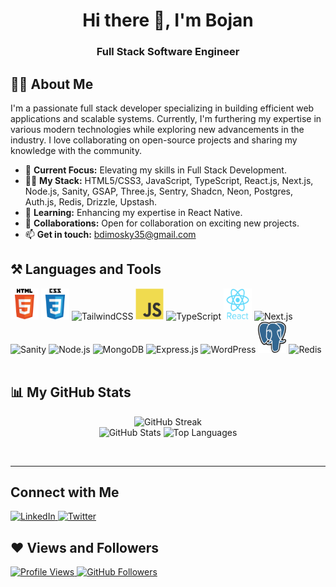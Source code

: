 <h1 align="center">Hi there 👋, I'm Bojan</h1>
<h3 align="center">Full Stack Software Engineer</h3>

## 🙋‍♂️ About Me
I'm a passionate full stack developer specializing in building efficient web applications and scalable systems. Currently, I'm furthering my expertise in various modern technologies while exploring new advancements in the industry. I love collaborating on open-source projects and sharing my knowledge with the community.

- 🔭 **Current Focus:** Elevating my skills in Full Stack Development.
- 👨‍💻 **My Stack:** HTML5/CSS3, JavaScript, TypeScript, React.js, Next.js, Node.js, Sanity, GSAP, Three.js, Sentry, Shadcn, Neon, Postgres, Auth.js, Redis, Drizzle, Upstash.
- 🌱 **Learning:** Enhancing my expertise in React Native.
- 👯 **Collaborations:** Open for collaboration on exciting new projects.
- 📫 **Get in touch:** bdimosky35@gmail.com

## ⚒ Languages and Tools
<div>
  <img src="https://raw.githubusercontent.com/devicons/devicon/master/icons/html5/html5-original-wordmark.svg" alt="HTML5" width="45" height="50"/> 
  <img src="https://raw.githubusercontent.com/devicons/devicon/master/icons/css3/css3-original-wordmark.svg" alt="CSS3" width="45" height="50"/>
  <img src="https://www.vectorlogo.zone/logos/tailwindcss/tailwindcss-icon.svg" alt="TailwindCSS" width="45" height="50"/> 
  <img src="https://raw.githubusercontent.com/devicons/devicon/master/icons/javascript/javascript-original.svg" alt="JavaScript" width="45" height="50"/> 
  <img src="https://profilinator.rishav.dev/skills-assets/typescript-original.svg" alt="TypeScript" width="45" height="50" />
  <img src="https://raw.githubusercontent.com/devicons/devicon/master/icons/react/react-original-wordmark.svg" alt="React" width="45" height="50"/>
  <img src="https://pulkitgangwar.gallerycdn.vsassets.io/extensions/pulkitgangwar/nextjs-snippets/1.0.1/1678968590213/Microsoft.VisualStudio.Services.Icons.Default" alt="Next.js" width="45" height="50"/>
  <img src="https://www.sanity.io/static/images/logo_rounded_square.png" alt="Sanity" width="45" height="50"/>
  <img src="https://user-images.githubusercontent.com/20521233/211317386-5aa4b06b-00d3-4b43-bc0e-57f9f6d4e74b.svg" alt="Node.js" width="45" height="50" />
  <img src="https://profilinator.rishav.dev/skills-assets/mongodb-original-wordmark.svg" alt="MongoDB" width="45" height="50" /> 
  <img src="https://www.vectorlogo.zone/logos/expressjs/expressjs-ar21.svg" alt="Express.js" width="45" height="50" />
  <img src="https://cdn.icon-icons.com/icons2/2699/PNG/512/wordpress_tile_logo_icon_168757.png" alt="WordPress" width="45" height="50" />
  <img src="https://raw.githubusercontent.com/github/explore/main/topics/postgresql/postgresql.png" alt="Postgres" width="45" height="50" />
  <img src="https://raw.githubusercontent.com/marwin1991/profile-technology-icons/refs/heads/main/icons/redis.png" alt="Redis" width="50" />
</div>
<br>

## 📊 My GitHub Stats
<p align="center">
  <img src="https://github-readme-streak-stats.herokuapp.com/?user=bdimoski&show_icons=true&count_private=true&theme=react&hide_border=true&bg_color=0D1117" alt="GitHub Streak" /> <br>
  <picture>
    <source srcset="https://github-readme-stats.vercel.app/api?username=bdimoski&count_private=true&theme=react&hide_border=true&bg_color=0D1117" media="(prefers-color-scheme: dark)" />
    <source srcset="https://github-readme-stats.vercel.app/api?username=bdimoski&count_private=true&show_icons=true" media="(prefers-color-scheme: light), (prefers-color-scheme: no-preference)" />
    <img src="https://github-readme-stats.vercel.app/api?username=bdimoski&count_private=true&show_icons=true" alt="GitHub Stats"/>
  </picture>
  <img src="https://github-readme-stats.vercel.app/api/top-langs/?username=bdimoski&langs_count=8&count_private=true&layout=compact&theme=react&hide_border=true&bg_color=0D1117" alt="Top Languages" />
</p>
<br/>
<hr>

## Connect with Me
<p align="left">
  <a href="https://www.linkedin.com/in/bojandimoski/">
    <img src="https://img.icons8.com/fluent/48/000000/linkedin.png" alt="LinkedIn"/>
  </a>
  <a href="https://x.com/invincibo_">
    <img src="https://img.icons8.com/fluent/48/000000/twitter.png" alt="Twitter"/>
  </a>
</p>

## ❤ Views and Followers
<a href="https://github.com/Meghna-DAS/github-profile-views-counter">
    <img src="https://komarev.com/ghpvc/?username=bdimoski" alt="Profile Views"/>
</a>
<a href="https://github.com/bdimoski?tab=followers">
    <img src="https://img.shields.io/github/followers/bdimoski?label=Followers&style=social" alt="GitHub Followers"/>
</a>
